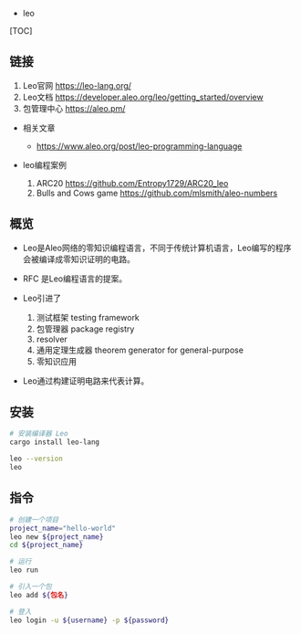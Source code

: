 - leo

[TOC]

## 链接
1. Leo官网 https://leo-lang.org/
2. Leo文档 https://developer.aleo.org/leo/getting_started/overview
3. 包管理中心 https://aleo.pm/

- 相关文章
    - https://www.aleo.org/post/leo-programming-language

- leo编程案例
    1. ARC20 https://github.com/Entropy1729/ARC20_leo
    2. Bulls and Cows game  https://github.com/mlsmith/aleo-numbers

## 概览
- Leo是Aleo网络的零知识编程语言，不同于传统计算机语言，Leo编写的程序会被编译成零知识证明的电路。
- RFC 是Leo编程语言的提案。

- Leo引进了
  1. 测试框架 testing framework
  2. 包管理器 package registry
  3. resolver
  4. 通用定理生成器 theorem generator for general-purpose
  5. 零知识应用

- Leo通过构建证明电路来代表计算。

## 安装
```bash
# 安装编译器 Leo
cargo install leo-lang

leo --version
leo
```

## 指令
```bash
# 创建一个项目
project_name="hello-world"
leo new ${project_name}
cd ${project_name}

# 运行
leo run

# 引入一个包
leo add ${包名}

# 登入
leo login -u ${username} -p ${password}
```
